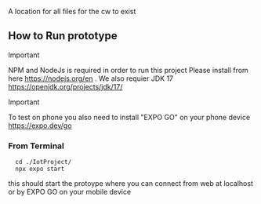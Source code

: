 A location for all files for the cw to exist


## How to Run prototype
>[!IMPORTANT]
>NPM and NodeJs is required in order to run this project
>Please install from here https://nodejs.org/en
>. We also requier JDK 17 https://openjdk.org/projects/jdk/17/

>[!IMPORTANT]
>To test on phone you also need to install "EXPO GO" on your phone device https://expo.dev/go

### From Terminal
```
  cd ./IotProject/
  npx expo start
```
this should start the protoype where you can connect from web at localhost or by EXPO GO on your mobile device
